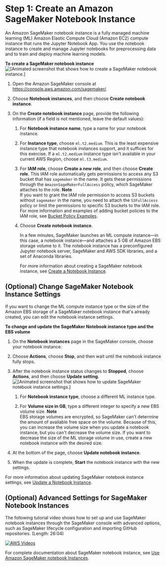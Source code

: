 # Step 1: Create an Amazon SageMaker Notebook Instance<a name="gs-setup-working-env"></a>

An Amazon SageMaker notebook instance is a fully managed machine learning \(ML\) Amazon Elastic Compute Cloud \(Amazon EC2\) compute instance that runs the Jupyter Notebook App\. You use the notebook instance to create and manage Jupyter notebooks for preprocessing data and to train and deploy machine learning models\.

**To create a SageMaker notebook instance**  
![\[Animated screenshot that shows how to create a SageMaker notebook instance.\]](http://docs.aws.amazon.com/sagemaker/latest/dg/images/get-started-ni/gs-ni-create-instance.gif)

1. Open the Amazon SageMaker console at [https://console\.aws\.amazon\.com/sagemaker/](https://console.aws.amazon.com/sagemaker/)\.

1. Choose **Notebook instances**, and then choose **Create notebook instance**\.

1. On the **Create notebook instance** page, provide the following information \(if a field is not mentioned, leave the default values\):

   1. For **Notebook instance name**, type a name for your notebook instance\.

   1. For **Instance type**, choose `ml.t2.medium`\. This is the least expensive instance type that notebook instances support, and it suffices for this exercise\. If a `ml.t2.medium` instance type isn't available in your current AWS Region, choose `ml.t3.medium`\.

   1. For **IAM role**, choose **Create a new role**, and then choose **Create role**\. This IAM role automatically gets permissions to access any S3 bucket that has `sagemaker` in the name\. It gets these permissions through the `AmazonSageMakerFullAccess` policy, which SageMaker attaches to the role\. 
**Note**  
If you want to grant the IAM role permission to access S3 buckets without `sagemaker` in the name, you need to attach the `S3FullAccess` policy or limit the permissions to specific S3 buckets to the IAM role\. For more information and examples of adding bucket policies to the IAM role, see [Bucket Policy Examples](https://docs.aws.amazon.com/AmazonS3/latest/dev/example-bucket-policies.html)\.

   1. Choose **Create notebook instance**\. 

      In a few minutes, SageMaker launches an ML compute instance—in this case, a notebook instance—and attaches a 5 GB of Amazon EBS storage volume to it\. The notebook instance has a preconfigured Jupyter notebook server, SageMaker and AWS SDK libraries, and a set of Anaconda libraries\.

      For more information about creating a SageMaker notebook instance, see [Create a Notebook Instance](https://docs.aws.amazon.com/sagemaker/latest/dg/howitworks-create-ws.html)\. 

## \(Optional\) Change SageMaker Notebook Instance Settings<a name="gs-change-ni-settings"></a>

If you want to change the ML compute instance type or the size of the Amazon EBS storage of a SageMaker notebook instance that's already created, you can edit the notebook instance settings\.

**To change and update the SageMaker Notebook instance type and the EBS volume**

1. On the **Notebook instances** page in the SageMaker console, choose your notebook instance\.

1. Choose **Actions**, choose **Stop**, and then wait until the notebook instance fully stops\.

1. After the notebook instance status changes to **Stopped**, choose **Actions**, and then choose **Update setting**\.  
![\[Animated screenshot that shows how to update SageMaker notebook instance settings.\]](http://docs.aws.amazon.com/sagemaker/latest/dg/images/get-started-ni/gs-ni-update-instance.gif)

   1. For **Notebook instance type**, choose a different ML instance type\.

   1. For **Volume size in GB**, type a different integer to specify a new EBS volume size\.
**Note**  
EBS storage volumes are encrypted, so SageMaker can't determine the amount of available free space on the volume\. Because of this, you can increase the volume size when you update a notebook instance, but you can't decrease the volume size\. If you want to decrease the size of the ML storage volume in use, create a new notebook instance with the desired size\. 

1. At the bottom of the page, choose **Update notebook instance**\. 

1. When the update is complete, **Start** the notebook instance with the new settings\.

For more information about updating SageMaker notebook instance settings, see [Update a Notebook Instance](https://docs.aws.amazon.com/sagemaker/latest/dg/nbi-update.html)\. 

## \(Optional\) Advanced Settings for SageMaker Notebook Instances<a name="gs-ni-advanced-settings"></a>

The following tutorial video shows how to set up and use SageMaker notebook instances through the SageMaker console with advanced options, such as SageMaker lifecycle configuration and importing GitHub repositories\. \(Length: 26:04\)

[![AWS Videos](http://img.youtube.com/vi/https://www.youtube.com/embed/X5CLunIzj3U/0.jpg)](http://www.youtube.com/watch?v=https://www.youtube.com/embed/X5CLunIzj3U)

For complete documentation about SageMaker notebook instance, see [Use Amazon SageMaker notebook Instances](https://docs.aws.amazon.com/sagemaker/latest/dg/nbi.html)\.
